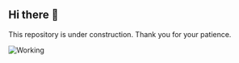 ## Hi there 👋

This repository is under construction. Thank you for your patience.

![Working]([https://tenor.com/view/under-construction90s-90s-under-construction-oldies-gif-20223524](https://tenor.com/bw1d2.gif))


<!--
**Somrajkarki/Somrajkarki** is a ✨ _special_ ✨ repository because its `README.md` (this file) appears on your GitHub profile.

Here are some ideas to get you started:

- 🔭 I’m currently working on ...
- 🌱 I’m currently learning ...
- 👯 I’m looking to collaborate on ...
- 🤔 I’m looking for help with ...
- 💬 Ask me about ...
- 📫 How to reach me: ...
- 😄 Pronouns: ...
- ⚡ Fun fact: ...
-->
